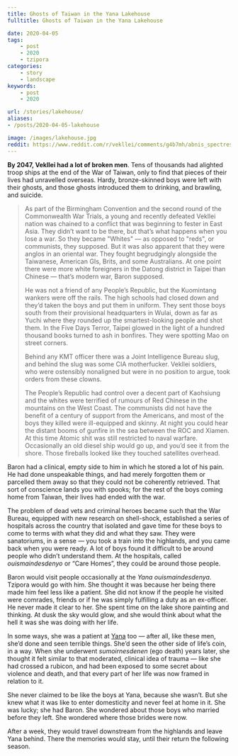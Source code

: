 ```yaml
---
title: Ghosts of Taiwan in the Yana Lakehouse
fulltitle: Ghosts of Taiwan in the Yana Lakehouse

date: 2020-04-05
tags:
    - post
    - 2020
    - tzipora
categories:
    - story
    - landscape
keywords:
    - post
    - 2020

url: /stories/lakehouse/
aliases:
- /posts/2020-04-05-lakehouse

image: /images/lakehouse.jpg
reddit: https://www.reddit.com/r/vekllei/comments/g4b7mh/abnis_spectres_of_violence/
---
```


**By 2047, Vekllei had a lot of broken men**. Tens of thousands had alighted troop ships at the end of the War of Taiwan, only to find that pieces of their lives had unravelled overseas. Hardy, bronze-skinned boys were left with their ghosts, and those ghosts introduced them to drinking, and brawling, and suicide.

>As part of the Birmingham Convention and the second round of the Commonwealth War Trials, a young and recently defeated Vekllei nation was chained to a conflict that was beginning to fester in East Asia. They didn’t want to be there, but that’s what happens when you lose a war. So they became "Whites" — as opposed to "reds", or communists, they supposed. But it was also apparent that they were anglos in an oriental war. They fought begrudgingly alongside the Taiwanese, American GIs, Brits, and some Australians. At one point there were more white foreigners in the Datong district in Taipei than Chinese — that’s modern war, Baron supposed.
>
>He was not a friend of any People’s Republic, but the Kuomintang wankers were off the rails. The high schools had closed down and they’d taken the boys and put them in uniform. They sent those boys south from their provisional headquarters in Wulai, down as far as Yuchi where they rounded up the smartest-looking people and shot them. In the Five Days Terror, Taipei glowed in the light of a hundred thousand books turned to ash in bonfires. They were spotting Mao on street corners.
>
>Behind any KMT officer there was a Joint Intelligence Bureau slug, and behind the slug was some CIA motherfucker. Vekllei soldiers, who were ostensibly nonaligned but were in no position to argue, took orders from these clowns.
>
>The People’s Republic had control over a decent part of Kaohsiung and the whites were terrified of rumours of Red Chinese in the mountains on the West Coast. The communists did not have the benefit of a century of support from the Americans, and most of the boys they killed were ill-equipped and skinny. At night you could hear the distant booms of gunfire in the sea between the ROC and Xiamen. At this time Atomic shit was still restricted to naval warfare. Occasionally an old diesel ship would go up, and you’d see it from the shore. Those fireballs looked like they touched satellites overhead.

Baron had a clinical, empty side to him in which he stored a lot of his pain. He had done unspeakable things, and had merely forgotten them or parcelled them away so that they could not be coherently retrieved. That sort of conscience lands you with spooks; for the rest of the boys coming home from Taiwan, their lives had ended with the war.

The problem of dead vets and criminal heroes became such that the War Bureau, equipped with new research on shell-shock, established a series of hospitals across the country that isolated and gave time for these boys to come to terms with what they did and what they saw. They were sanatoriums, in a sense — you took a train into the highlands, and you came back when you were ready. A lot of boys found it difficult to be around people who didn’t understand them. At the hospitals, called *ouismaindesdenyo* or “Care Homes”, they could be around those people.

Baron would visit people occasionally at the *Yana* *ouismaindesdenya.* Tzipora would go with him. She thought it was because her being there made him feel less like a patient. She did not know if the people he visited were comrades, friends or if he was simply fulfilling a duty as an ex-officer. He never made it clear to her. She spent time on the lake shore painting and thinking. At dusk the sky would glow, and she would think about what the hell it was she was doing with her life.

In some ways, she was a patient at [Yana](/utopia/landscape/boroughs/yana) too — after all, like these men, she’d done and seen terrible things. She’d seen the other side of life’s coin, in a way. When she underwent *sumoirnesdenen* (ego death) years later, she thought it felt similar to that moderated, clinical idea of trauma — like she had crossed a rubicon, and had been exposed to some secret about violence and death, and that every part of her life was now framed in relation to it.

She never claimed to be like the boys at Yana, because she wasn’t. But she knew what it was like to enter domesticity and never feel at home in it. She was lucky; she had Baron. She wondered about those boys who married before they left. She wondered where those brides were now.

After a week, they would travel downstream from the highlands and leave Yana behind. There the memories would stay, until their return the following season.
